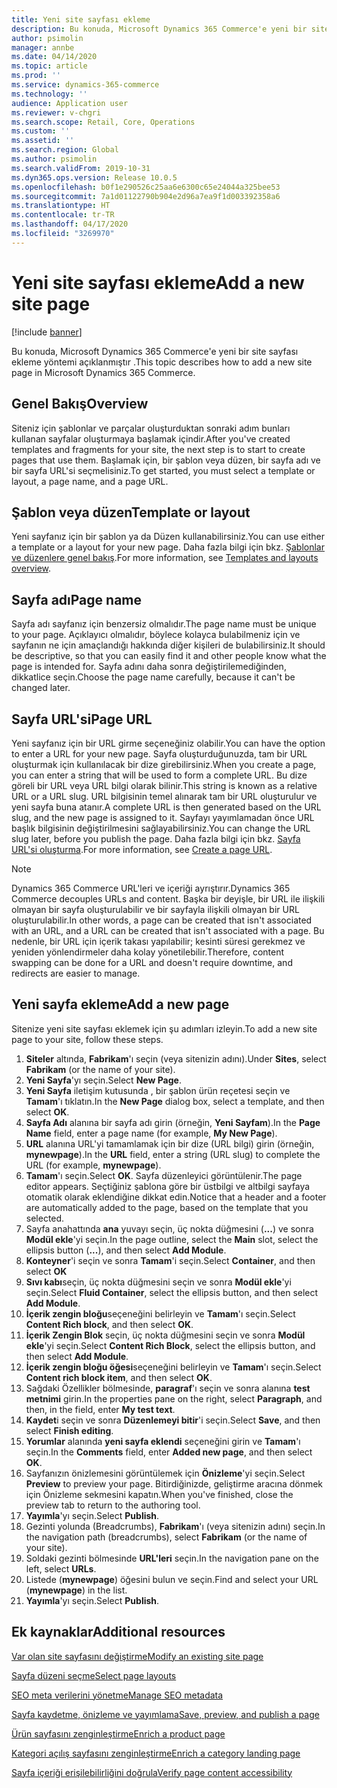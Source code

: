 ```yaml
---
title: Yeni site sayfası ekleme
description: Bu konuda, Microsoft Dynamics 365 Commerce'e yeni bir site sayfası ekleme yöntemi açıklanmıştır .
author: psimolin
manager: annbe
ms.date: 04/14/2020
ms.topic: article
ms.prod: ''
ms.service: dynamics-365-commerce
ms.technology: ''
audience: Application user
ms.reviewer: v-chgri
ms.search.scope: Retail, Core, Operations
ms.custom: ''
ms.assetid: ''
ms.search.region: Global
ms.author: psimolin
ms.search.validFrom: 2019-10-31
ms.dyn365.ops.version: Release 10.0.5
ms.openlocfilehash: b0f1e290526c25aa6e6300c65e24044a325bee53
ms.sourcegitcommit: 7a1d01122790b904e2d96a7ea9f1d003392358a6
ms.translationtype: HT
ms.contentlocale: tr-TR
ms.lasthandoff: 04/17/2020
ms.locfileid: "3269970"
---
```

# <a name="add-a-new-site-page"></a><span data-ttu-id="3e693-103">Yeni site sayfası ekleme</span><span class="sxs-lookup"><span data-stu-id="3e693-103">Add a new site page</span></span>


[!include [banner](includes/banner.md)]

<span data-ttu-id="3e693-104">Bu konuda, Microsoft Dynamics 365 Commerce'e yeni bir site sayfası ekleme yöntemi açıklanmıştır .</span><span class="sxs-lookup"><span data-stu-id="3e693-104">This topic describes how to add a new site page in Microsoft Dynamics 365 Commerce.</span></span>

## <a name="overview"></a><span data-ttu-id="3e693-105">Genel Bakış</span><span class="sxs-lookup"><span data-stu-id="3e693-105">Overview</span></span>

<span data-ttu-id="3e693-106">Siteniz için şablonlar ve parçalar oluşturduktan sonraki adım bunları kullanan sayfalar oluşturmaya başlamak içindir.</span><span class="sxs-lookup"><span data-stu-id="3e693-106">After you've created templates and fragments for your site, the next step is to start to create pages that use them.</span></span> <span data-ttu-id="3e693-107">Başlamak için, bir şablon veya düzen, bir sayfa adı ve bir sayfa URL'si seçmelisiniz.</span><span class="sxs-lookup"><span data-stu-id="3e693-107">To get started, you must select a template or layout, a page name, and a page URL.</span></span>

## <a name="template-or-layout"></a><span data-ttu-id="3e693-108">Şablon veya düzen</span><span class="sxs-lookup"><span data-stu-id="3e693-108">Template or layout</span></span>

<span data-ttu-id="3e693-109">Yeni sayfanız için bir şablon ya da Düzen kullanabilirsiniz.</span><span class="sxs-lookup"><span data-stu-id="3e693-109">You can use either a template or a layout for your new page.</span></span> <span data-ttu-id="3e693-110">Daha fazla bilgi için bkz. [Şablonlar ve düzenlere genel bakış](templates-layouts-overview.md).</span><span class="sxs-lookup"><span data-stu-id="3e693-110">For more information, see [Templates and layouts overview](templates-layouts-overview.md).</span></span>

## <a name="page-name"></a><span data-ttu-id="3e693-111">Sayfa adı</span><span class="sxs-lookup"><span data-stu-id="3e693-111">Page name</span></span>

<span data-ttu-id="3e693-112">Sayfa adı sayfanız için benzersiz olmalıdır.</span><span class="sxs-lookup"><span data-stu-id="3e693-112">The page name must be unique to your page.</span></span> <span data-ttu-id="3e693-113">Açıklayıcı olmalıdır, böylece kolayca bulabilmeniz için ve sayfanın ne için amaçlandığı hakkında diğer kişileri de bulabilirsiniz.</span><span class="sxs-lookup"><span data-stu-id="3e693-113">It should be descriptive, so that you can easily find it and other people know what the page is intended for.</span></span> <span data-ttu-id="3e693-114">Sayfa adını daha sonra değiştirilemediğinden, dikkatlice seçin.</span><span class="sxs-lookup"><span data-stu-id="3e693-114">Choose the page name carefully, because it can't be changed later.</span></span>

## <a name="page-url"></a><span data-ttu-id="3e693-115">Sayfa URL'si</span><span class="sxs-lookup"><span data-stu-id="3e693-115">Page URL</span></span>

<span data-ttu-id="3e693-116">Yeni sayfanız için bir URL girme seçeneğiniz olabilir.</span><span class="sxs-lookup"><span data-stu-id="3e693-116">You can have the option to enter a URL for your new page.</span></span> <span data-ttu-id="3e693-117">Sayfa oluşturduğunuzda, tam bir URL oluşturmak için kullanılacak bir dize girebilirsiniz.</span><span class="sxs-lookup"><span data-stu-id="3e693-117">When you create a page, you can enter a string that will be used to form a complete URL.</span></span> <span data-ttu-id="3e693-118">Bu dize göreli bir URL veya URL bilgi olarak bilinir.</span><span class="sxs-lookup"><span data-stu-id="3e693-118">This string is known as a relative URL or a URL slug.</span></span> <span data-ttu-id="3e693-119">URL bilgisinin temel alınarak tam bir URL oluşturulur ve yeni sayfa buna atanır.</span><span class="sxs-lookup"><span data-stu-id="3e693-119">A complete URL is then generated based on the URL slug, and the new page is assigned to it.</span></span> <span data-ttu-id="3e693-120">Sayfayı yayımlamadan önce URL başlık bilgisinin değiştirilmesini sağlayabilirsiniz.</span><span class="sxs-lookup"><span data-stu-id="3e693-120">You can change the URL slug later, before you publish the page.</span></span> <span data-ttu-id="3e693-121">Daha fazla bilgi için bkz. [Sayfa URL'si oluşturma](create-page-URL.md).</span><span class="sxs-lookup"><span data-stu-id="3e693-121">For more information, see [Create a page URL](create-page-URL.md).</span></span>

> [!NOTE]
> <span data-ttu-id="3e693-122">Dynamics 365 Commerce URL'leri ve içeriği ayrıştırır.</span><span class="sxs-lookup"><span data-stu-id="3e693-122">Dynamics 365 Commerce decouples URLs and content.</span></span> <span data-ttu-id="3e693-123">Başka bir deyişle, bir URL ile ilişkili olmayan bir sayfa oluşturulabilir ve bir sayfayla ilişkili olmayan bir URL oluşturulabilir.</span><span class="sxs-lookup"><span data-stu-id="3e693-123">In other words, a page can be created that isn't associated with an URL, and a URL can be created that isn't associated with a page.</span></span> <span data-ttu-id="3e693-124">Bu nedenle, bir URL için içerik takası yapılabilir; kesinti süresi gerekmez ve yeniden yönlendirmeler daha kolay yönetilebilir.</span><span class="sxs-lookup"><span data-stu-id="3e693-124">Therefore, content swapping can be done for a URL and doesn't require downtime, and redirects are easier to manage.</span></span>

## <a name="add-a-new-page"></a><span data-ttu-id="3e693-125">Yeni sayfa ekleme</span><span class="sxs-lookup"><span data-stu-id="3e693-125">Add a new page</span></span>

<span data-ttu-id="3e693-126">Sitenize yeni site sayfası eklemek için şu adımları izleyin.</span><span class="sxs-lookup"><span data-stu-id="3e693-126">To add a new site page to your site, follow these steps.</span></span>

1. <span data-ttu-id="3e693-127">**Siteler** altında, **Fabrikam**'ı seçin (veya sitenizin adını).</span><span class="sxs-lookup"><span data-stu-id="3e693-127">Under **Sites**, select **Fabrikam** (or the name of your site).</span></span>
1. <span data-ttu-id="3e693-128">**Yeni Sayfa**'yı seçin.</span><span class="sxs-lookup"><span data-stu-id="3e693-128">Select **New Page**.</span></span>
1. <span data-ttu-id="3e693-129">**Yeni Sayfa** iletişim kutusunda , bir şablon ürün reçetesi seçin ve **Tamam**'ı tıklatın.</span><span class="sxs-lookup"><span data-stu-id="3e693-129">In the **New Page** dialog box, select a template, and then select **OK**.</span></span>
1. <span data-ttu-id="3e693-130">**Sayfa Adı** alanına bir sayfa adı girin (örneğin, **Yeni Sayfam**).</span><span class="sxs-lookup"><span data-stu-id="3e693-130">In the **Page Name** field, enter a page name (for example, **My New Page**).</span></span>
1. <span data-ttu-id="3e693-131">**URL** alanına URL'yi tamamlamak için bir dize (URL bilgi) girin (örneğin, **mynewpage**).</span><span class="sxs-lookup"><span data-stu-id="3e693-131">In the **URL** field, enter a string (URL slug) to complete the URL (for example, **mynewpage**).</span></span>
1. <span data-ttu-id="3e693-132">**Tamam**'ı seçin.</span><span class="sxs-lookup"><span data-stu-id="3e693-132">Select **OK**.</span></span> <span data-ttu-id="3e693-133">Sayfa düzenleyici görüntülenir.</span><span class="sxs-lookup"><span data-stu-id="3e693-133">The page editor appears.</span></span> <span data-ttu-id="3e693-134">Seçtiğiniz şablona göre bir üstbilgi ve altbilgi sayfaya otomatik olarak eklendiğine dikkat edin.</span><span class="sxs-lookup"><span data-stu-id="3e693-134">Notice that a header and a footer are automatically added to the page, based on the template that you selected.</span></span>
1. <span data-ttu-id="3e693-135">Sayfa anahattında **ana** yuvayı seçin, üç nokta düğmesini (**...**) ve sonra **Modül ekle**'yi seçin.</span><span class="sxs-lookup"><span data-stu-id="3e693-135">In the page outline, select the **Main** slot, select the ellipsis button (**...**), and then select **Add Module**.</span></span>
1. <span data-ttu-id="3e693-136">**Konteyner**'i seçin ve sonra **Tamam**'i seçin.</span><span class="sxs-lookup"><span data-stu-id="3e693-136">Select **Container**, and then select **OK**</span></span>
1. <span data-ttu-id="3e693-137">**Sıvı kabı**seçin, üç nokta düğmesini seçin ve sonra **Modül ekle**'yi seçin.</span><span class="sxs-lookup"><span data-stu-id="3e693-137">Select **Fluid Container**, select the ellipsis button, and then select **Add Module**.</span></span>
1. <span data-ttu-id="3e693-138">**İçerik zengin bloğu**seçeneğini belirleyin ve **Tamam**'ı seçin.</span><span class="sxs-lookup"><span data-stu-id="3e693-138">Select **Content Rich block**, and then select **OK**.</span></span>
1. <span data-ttu-id="3e693-139">**İçerik Zengin Blok** seçin, üç nokta düğmesini seçin ve sonra **Modül ekle**'yi seçin.</span><span class="sxs-lookup"><span data-stu-id="3e693-139">Select **Content Rich Block**, select the ellipsis button, and then select **Add Module**.</span></span>
1. <span data-ttu-id="3e693-140">**İçerik zengin bloğu öğesi**seçeneğini belirleyin ve **Tamam**'ı seçin.</span><span class="sxs-lookup"><span data-stu-id="3e693-140">Select **Content rich block item**, and then select **OK**.</span></span>
1. <span data-ttu-id="3e693-141">Sağdaki Özellikler bölmesinde, **paragraf**'ı seçin ve sonra alanına **test metnimi** girin.</span><span class="sxs-lookup"><span data-stu-id="3e693-141">In the properties pane on the right, select **Paragraph**, and then, in the field, enter **My test text**.</span></span>
1. <span data-ttu-id="3e693-142">**Kaydet**i seçin ve sonra **Düzenlemeyi bitir**'i seçin.</span><span class="sxs-lookup"><span data-stu-id="3e693-142">Select **Save**, and then select **Finish editing**.</span></span>
1. <span data-ttu-id="3e693-143">**Yorumlar** alanında **yeni sayfa eklendi** seçeneğini girin ve **Tamam**'ı seçin.</span><span class="sxs-lookup"><span data-stu-id="3e693-143">In the **Comments** field, enter **Added new page**, and then select **OK**.</span></span>
1. <span data-ttu-id="3e693-144">Sayfanızın önizlemesini görüntülemek için **Önizleme**'yi seçin.</span><span class="sxs-lookup"><span data-stu-id="3e693-144">Select **Preview** to preview your page.</span></span> <span data-ttu-id="3e693-145">Bitirdiğinizde, geliştirme aracına dönmek için Önizleme sekmesini kapatın.</span><span class="sxs-lookup"><span data-stu-id="3e693-145">When you've finished, close the preview tab to return to the authoring tool.</span></span>
1. <span data-ttu-id="3e693-146">**Yayımla**'yı seçin.</span><span class="sxs-lookup"><span data-stu-id="3e693-146">Select **Publish**.</span></span>
1. <span data-ttu-id="3e693-147">Gezinti yolunda (Breadcrumbs), **Fabrikam**'ı (veya sitenizin adını) seçin.</span><span class="sxs-lookup"><span data-stu-id="3e693-147">In the navigation path (breadcrumbs), select **Fabrikam** (or the name of your site).</span></span>
1. <span data-ttu-id="3e693-148">Soldaki gezinti bölmesinde **URL'leri** seçin.</span><span class="sxs-lookup"><span data-stu-id="3e693-148">In the navigation pane on the left, select **URLs**.</span></span>
1. <span data-ttu-id="3e693-149">Listede (**mynewpage**) öğesini bulun ve seçin.</span><span class="sxs-lookup"><span data-stu-id="3e693-149">Find and select your URL (**mynewpage**) in the list.</span></span>
1. <span data-ttu-id="3e693-150">**Yayımla**'yı seçin.</span><span class="sxs-lookup"><span data-stu-id="3e693-150">Select **Publish**.</span></span>

## <a name="additional-resources"></a><span data-ttu-id="3e693-151">Ek kaynaklar</span><span class="sxs-lookup"><span data-stu-id="3e693-151">Additional resources</span></span>

[<span data-ttu-id="3e693-152">Var olan site sayfasını değiştirme</span><span class="sxs-lookup"><span data-stu-id="3e693-152">Modify an existing site page</span></span>](modify-existing-page.md)

[<span data-ttu-id="3e693-153">Sayfa düzeni seçme</span><span class="sxs-lookup"><span data-stu-id="3e693-153">Select page layouts</span></span>](select-page-layouts.md)

[<span data-ttu-id="3e693-154">SEO meta verilerini yönetme</span><span class="sxs-lookup"><span data-stu-id="3e693-154">Manage SEO metadata</span></span>](manage-seo-metadata.md)

[<span data-ttu-id="3e693-155">Sayfa kaydetme, önizleme ve yayımlama</span><span class="sxs-lookup"><span data-stu-id="3e693-155">Save, preview, and publish a page</span></span>](save-preview-publish-page.md)

[<span data-ttu-id="3e693-156">Ürün sayfasını zenginleştirme</span><span class="sxs-lookup"><span data-stu-id="3e693-156">Enrich a product page</span></span>](enrich-product-page.md)

[<span data-ttu-id="3e693-157">Kategori açılış sayfasını zenginleştirme</span><span class="sxs-lookup"><span data-stu-id="3e693-157">Enrich a category landing page</span></span>](enrich-category-page.md)

[<span data-ttu-id="3e693-158">Sayfa içeriği erişilebilirliğini doğrula</span><span class="sxs-lookup"><span data-stu-id="3e693-158">Verify page content accessibility</span></span>](verify-accessibility.md)
